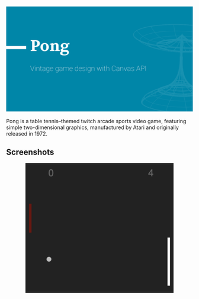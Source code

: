 <p align="center">
	<img src="./art/header.svg" width="600" />
</p>

Pong is a table tennis–themed twitch arcade sports video game, featuring simple two-dimensional graphics, manufactured by Atari and originally released in 1972.

## Screenshots

<p align="center">
	<img width="400" src="screenshots/1.png" />
</p>

